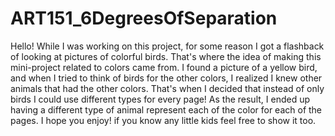 # ART151_6DegreesOfSeparation
Hello!
While I was working on this project, for some reason I got a flashback of looking at pictures of colorful birds. That's where the idea of making this mini-project related to colors came from. I found a picture of a yellow bird, and when I tried to think of birds for the other colors, I realized I knew other animals that had the other colors. That's when I decided that instead of only birds I could use different types for every page! As the result, I ended up having a different type of animal represent each of the color for each of the pages. I hope you enjoy! if you know any little kids feel free to show it too. 